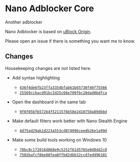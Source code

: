 # Nano Adblocker Core

Another adblocker

Nano Adblocker is based on [uBlock Origin](https://github.com/gorhill/uBlock). 

Please open an issue if there is something you want me to know.

## Changes

Housekeeping changes are not listed here. 

- Add syntax highlighting
  - [`436f4de6fb23ffa3354bfab61b65730f40f75566`](https://github.com/NanoAdblocker/NanoCore/commit/436f4de6fb23ffa3354bfab61b65730f40f75566)
  - [`25569ccbacd91bc2d25c66e709fbc28dad0bdfca`](https://github.com/NanoAdblocker/NanoCore/commit/25569ccbacd91bc2d25c66e709fbc28dad0bdfca)

- Open the dashboard in the same tab
  - [`9f6f05bfb57264f5211576b58e2410750a89dbbd`](https://github.com/NanoAdblocker/NanoCore/commit/9f6f05bfb57264f5211576b58e2410750a89dbbd)

- Make default filters work better with Nano Stealth Engine
  - [`4d75ad29ab1d223a553cd074096ceedb26e1a99d`](https://github.com/NanoAdblocker/NanoCore/commit/4d75ad29ab1d223a553cd074096ceedb26e1a99d)

- Make some build tools working on Windows 10
  - [`78bc8c172016d868e9c5252f61d5765e0d8dd2c0`](https://github.com/NanoAdblocker/NanoCore/commit/78bc8c172016d868e9c5252f61d5765e0d8dd2c0)
  - [`7502bafcf8be88fea0ffb82dbb32ccd7edd96101`](https://github.com/NanoAdblocker/NanoCore/commit/7502bafcf8be88fea0ffb82dbb32ccd7edd96101)
